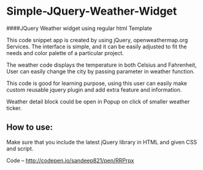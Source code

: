 # Simple-JQuery-Weather-Widget
####JQuery Weather widget using regular html Template

This code snippet app is created by using jQuery, openweathermap.org Services. The interface is simple, and it can be easily adjusted to fit the needs and color palette of a particular project.

The weather code displays the temperature in both Celsius and Fahrenheit, User can easily change the city by passing parameter in weather function.

This code is good for learning purpose, using this user can easily make custom reusable jquery plugin and add extra feature and information.

Weather detail block could be open in Popup on click of smaller weather ticker.

## How to use:

Make sure that you include the latest jQuery library in HTML and given CSS and script.

Code – http://codepen.io/sandeep821/pen/RRPrpx
